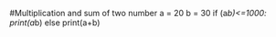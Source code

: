 #Multiplication and sum of two number
a = 20 
b = 30
if (a*b)<=1000:
    print(a*b)
else
    print(a+b)
